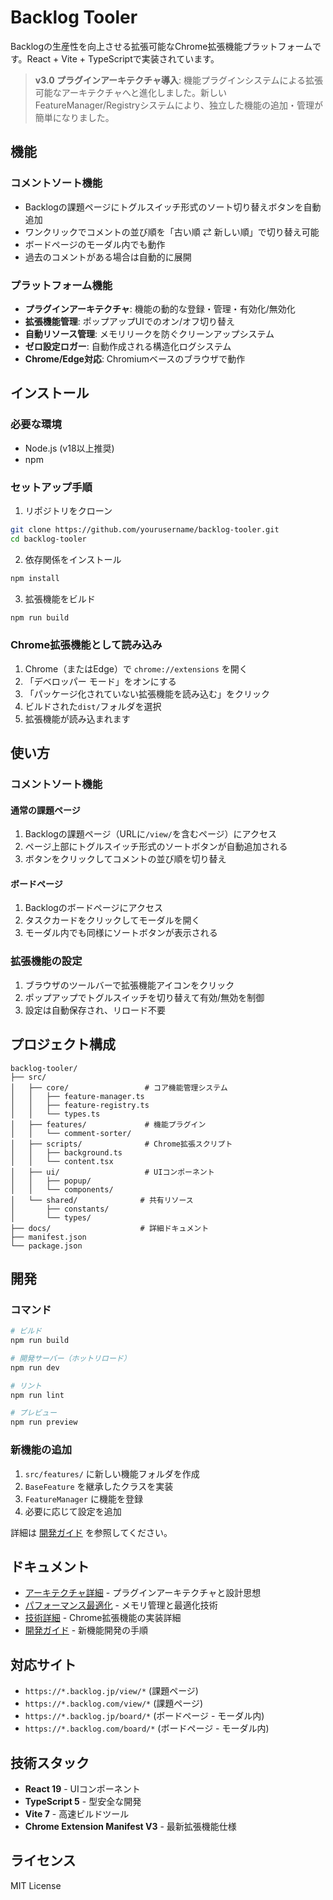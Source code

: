 # Backlog Tooler

Backlogの生産性を向上させる拡張可能なChrome拡張機能プラットフォームです。React + Vite + TypeScriptで実装されています。

> **v3.0 プラグインアーキテクチャ導入**: 機能プラグインシステムによる拡張可能なアーキテクチャへと進化しました。新しいFeatureManager/Registryシステムにより、独立した機能の追加・管理が簡単になりました。

## 機能

### コメントソート機能
- Backlogの課題ページにトグルスイッチ形式のソート切り替えボタンを自動追加
- ワンクリックでコメントの並び順を「古い順 ⇄ 新しい順」で切り替え可能
- ボードページのモーダル内でも動作
- 過去のコメントがある場合は自動的に展開

### プラットフォーム機能
- **プラグインアーキテクチャ**: 機能の動的な登録・管理・有効化/無効化
- **拡張機能管理**: ポップアップUIでのオン/オフ切り替え
- **自動リソース管理**: メモリリークを防ぐクリーンアップシステム
- **ゼロ設定ロガー**: 自動作成される構造化ログシステム
- **Chrome/Edge対応**: Chromiumベースのブラウザで動作

## インストール

### 必要な環境
- Node.js (v18以上推奨)
- npm

### セットアップ手順

1. リポジトリをクローン
```bash
git clone https://github.com/yourusername/backlog-tooler.git
cd backlog-tooler
```

2. 依存関係をインストール
```bash
npm install
```

3. 拡張機能をビルド
```bash
npm run build
```

### Chrome拡張機能として読み込み

1. Chrome（またはEdge）で `chrome://extensions` を開く
2. 「デベロッパー モード」をオンにする
3. 「パッケージ化されていない拡張機能を読み込む」をクリック
4. ビルドされた`dist/`フォルダを選択
5. 拡張機能が読み込まれます

## 使い方

### コメントソート機能

#### 通常の課題ページ
1. Backlogの課題ページ（URLに`/view/`を含むページ）にアクセス
2. ページ上部にトグルスイッチ形式のソートボタンが自動追加される
3. ボタンをクリックしてコメントの並び順を切り替え

#### ボードページ
1. Backlogのボードページにアクセス
2. タスクカードをクリックしてモーダルを開く
3. モーダル内でも同様にソートボタンが表示される

### 拡張機能の設定
1. ブラウザのツールバーで拡張機能アイコンをクリック
2. ポップアップでトグルスイッチを切り替えて有効/無効を制御
3. 設定は自動保存され、リロード不要

## プロジェクト構成

```
backlog-tooler/
├── src/
│   ├── core/                 # コア機能管理システム
│   │   ├── feature-manager.ts
│   │   ├── feature-registry.ts
│   │   └── types.ts
│   ├── features/             # 機能プラグイン
│   │   └── comment-sorter/
│   ├── scripts/              # Chrome拡張スクリプト
│   │   ├── background.ts
│   │   └── content.tsx
│   ├── ui/                   # UIコンポーネント
│   │   ├── popup/
│   │   └── components/
│   └── shared/              # 共有リソース
│       ├── constants/
│       └── types/
├── docs/                    # 詳細ドキュメント
├── manifest.json
└── package.json
```

## 開発

### コマンド

```bash
# ビルド
npm run build

# 開発サーバー（ホットリロード）
npm run dev

# リント
npm run lint

# プレビュー
npm run preview
```

### 新機能の追加

1. `src/features/` に新しい機能フォルダを作成
2. `BaseFeature` を継承したクラスを実装
3. `FeatureManager` に機能を登録
4. 必要に応じて設定を追加

詳細は [開発ガイド](docs/development.md) を参照してください。

## ドキュメント

- [アーキテクチャ詳細](docs/architecture.md) - プラグインアーキテクチャと設計思想
- [パフォーマンス最適化](docs/performance.md) - メモリ管理と最適化技術
- [技術詳細](docs/technical-details.md) - Chrome拡張機能の実装詳細
- [開発ガイド](docs/development.md) - 新機能開発の手順

## 対応サイト

- `https://*.backlog.jp/view/*` (課題ページ)
- `https://*.backlog.com/view/*` (課題ページ)  
- `https://*.backlog.jp/board/*` (ボードページ - モーダル内)
- `https://*.backlog.com/board/*` (ボードページ - モーダル内)

## 技術スタック

- **React 19** - UIコンポーネント
- **TypeScript 5** - 型安全な開発
- **Vite 7** - 高速ビルドツール
- **Chrome Extension Manifest V3** - 最新拡張機能仕様

## ライセンス

MIT License